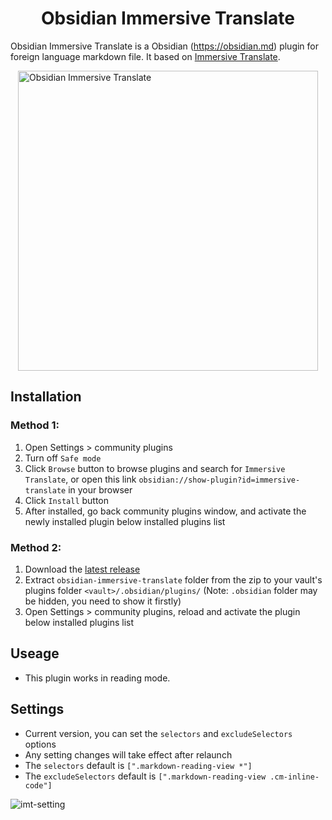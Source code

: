 <h1 align="center">Obsidian Immersive Translate</h1>

Obsidian Immersive Translate is a Obsidian (https://obsidian.md) plugin for foreign language markdown file. It based on [Immersive Translate](https://immersivetranslate.com/).

<img src="https://github.com/user-attachments/assets/f031508a-4d44-4aca-bb0d-8d3ef570ea8e" alt="Obsidian Immersive Translate" width="480px" style="display: block;margin: 0 auto;max-width: 480px"/>

## Installation

### Method 1:

1. Open Settings > community plugins
2. Turn off `Safe mode`
3. Click `Browse` button to browse plugins and search for `Immersive Translate`, or open this link `obsidian://show-plugin?id=immersive-translate` in your browser
4. Click `Install` button
5. After installed, go back community plugins window, and activate the newly installed plugin below installed plugins list

### Method 2:

1. Download the [latest release](https://github.com/imfenghuang/obsidian-immersive-translate/releases)
2. Extract `obsidian-immersive-translate` folder from the zip to your vault's plugins folder `<vault>/.obsidian/plugins/` (Note: `.obsidian` folder may be hidden, you need to show it firstly)
3. Open Settings > community plugins, reload and activate the plugin below installed plugins list

## Useage

- This plugin works in reading mode.

## Settings

- Current version, you can set the `selectors` and `excludeSelectors` options
- Any setting changes will take effect after relaunch
- The `selectors` default is `[".markdown-reading-view *"]`
- The `excludeSelectors` default is `[".markdown-reading-view .cm-inline-code"]`

![imt-setting](https://github.com/user-attachments/assets/96155663-5f9b-44bf-a3ce-4e3e14d10518)